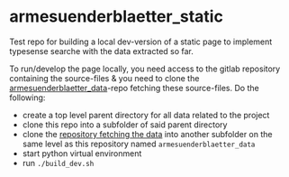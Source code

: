 # armesuenderblaetter_static
Test repo for building a local dev-version of a static page to implement typesense searche with the data extracted so far.

To run/develop the page locally, you need access to the gitlab repository containing the source-files & you need to clone the [armesuenderblaetter_data](https://github.com/armesuenderblaetter/armesuenderblaetter_data)-repo fetching these source-files. Do the following:
* create a top level parent directory for all data related to the project
* clone this repo into a subfolder of said parent directory
* clone the [repository fetching the data](https://github.com/armesuenderblaetter/armesuenderblaetter_data) into another subfolder on the same level as this repository named `armesuenderblaetter_data`
* start python virtual environment
* run `./build_dev.sh`
